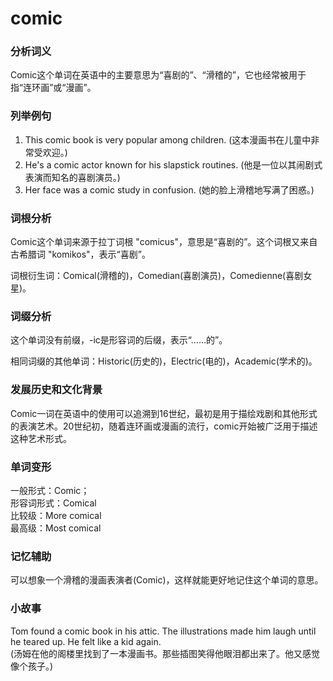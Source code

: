 # comic

### 分析词义

  

Comic这个单词在英语中的主要意思为“喜剧的”、“滑稽的”，它也经常被用于指“连环画”或“漫画”。

  

### 列举例句

  

1.  This comic book is very popular among children. (这本漫画书在儿童中非常受欢迎。)
2.  He's a comic actor known for his slapstick routines. (他是一位以其闹剧式表演而知名的喜剧演员。)
3.  Her face was a comic study in confusion. (她的脸上滑稽地写满了困惑。)

  

### 词根分析

  

Comic这个单词来源于拉丁词根 "comicus"，意思是“喜剧的”。这个词根又来自古希腊词 "komikos"，表示“喜剧”。

  

词根衍生词：Comical(滑稽的)，Comedian(喜剧演员)，Comedienne(喜剧女星)。

  

### 词缀分析

  

这个单词没有前缀，-ic是形容词的后缀，表示“……的”。

  

相同词缀的其他单词：Historic(历史的)，Electric(电的)，Academic(学术的)。

  

### 发展历史和文化背景

  

Comic一词在英语中的使用可以追溯到16世纪，最初是用于描绘戏剧和其他形式的表演艺术。20世纪初，随着连环画或漫画的流行，comic开始被广泛用于描述这种艺术形式。

  

### 单词变形

  

一般形式：Comic；  
形容词形式：Comical  
比较级：More comical  
最高级：Most comical

  

### 记忆辅助

  

可以想象一个滑稽的漫画表演者(Comic)，这样就能更好地记住这个单词的意思。

  

### 小故事

  

Tom found a comic book in his attic. The illustrations made him laugh until he teared up. He felt like a kid again.  
(汤姆在他的阁楼里找到了一本漫画书。那些插图笑得他眼泪都出来了。他又感觉像个孩子。)
